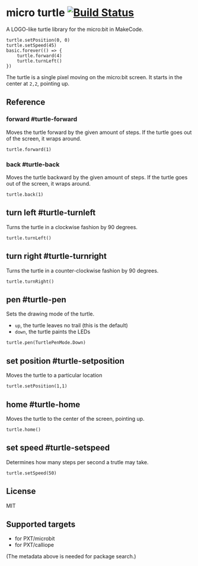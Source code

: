 # micro turtle [![Build Status](https://travis-ci.org/Microsoft/pxt-microturtle.svg?branch=master)](https://travis-ci.org/Microsoft/pxt-microturtle)

A LOGO-like turtle library for the micro:bit in MakeCode.

```blocks
turtle.setPosition(0, 0)
turtle.setSpeed(45)
basic.forever(() => {
    turtle.forward(4)
    turtle.turnLeft()
})
```

The turtle is a single pixel moving on the micro:bit screen.
It starts in the center at ``2,2``, pointing up.

## Reference

### forward #turtle-forward

Moves the turtle forward by the given amount of steps. If the turtle goes out of the screen, it wraps around.

```sig
turtle.forward(1)
```

### back #turtle-back

Moves the turtle backward by the given amount of steps. If the turtle goes out of the screen, it wraps around.

```sig
turtle.back(1)
```

## turn left #turtle-turnleft

Turns the turtle in a clockwise fashion by 90 degrees.

```sig
turtle.turnLeft()
```


## turn right #turtle-turnright

Turns the turtle in a counter-clockwise fashion by 90 degrees.

```sig
turtle.turnRight()
```

## pen #turtle-pen

Sets the drawing mode of the turtle.

* ``up``, the turtle leaves no trail (this is the default)
* ``down``, the turtle paints the LEDs

```sig
turtle.pen(TurtlePenMode.Down)
```

## set position #turtle-setposition

Moves the turtle to a particular location

```sig
turtle.setPosition(1,1)
```

## home #turtle-home

Moves the turtle to the center of the screen, pointing up.

```sig
turtle.home()
```

## set speed #turtle-setspeed

Determines how many steps per second a trutle may take.

```sig
turtle.setSpeed(50)
```

## License

MIT

## Supported targets

* for PXT/microbit
* for PXT/calliope

(The metadata above is needed for package search.)

